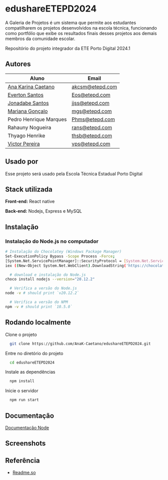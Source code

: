 # edushareETEPD2024
A Galeria de Projetos é um sistema que permite aos estudantes compatilharem os projetos desenvolvidos na escola técnica, funcionando como portfólio que exibe os resultados finais desses projetos aos demais membros da comunidade escolar.

Repositório do projeto integrador da ETE Porto Digital 2024.1


## Autores

|Aluno                           | Email |
|---------------------------------------|--------------|
| [Ana Karina Caetano](https://github.com/AnaK-Caetano)| akcsm@etepd.com |
| [Everton Santos](https://github.com/everton-ods)  |Eos@etepd.com|
| [Jonadabe Santos](https://github.com/JonnadabeSantos) |jjss@etepd.com|
| [Mariana Gonçalo](https://github.com/Mariianah-Santos)|mgs@etepd.com|
| Pedro Henrique Marques| Phms@etepd.com |
| Rahauny Nogueira | rans@etepd.com |
| Thyago Henrike | thsb@etepd.com  |
| [Victor Pereira](https://github.com/victorPereira2) | vps@etepd.com|




## Usado por

Esse projeto será usado pela Escola Técnica Estadual Porto Digital


## Stack utilizada

**Front-end:** React native

**Back-end:** Nodejs, Express e MySQL


## Instalação

### Instalação do Node.js no computador

```bash
# Instalação do Chocolatey (Windows Package Manager)
Set-ExecutionPolicy Bypass -Scope Process -Force;
[System.Net.ServicePointManager]::SecurityProtocol = [System.Net.ServicePointManager]::SecurityProtocol -bor 3072;
iex ((New-Object System.Net.WebClient).DownloadString('https://chocolatey.org/install.ps1'));
```
    
```bash
  # download e instalação do Node.js
choco install nodejs --version="20.12.2"
```
```bash
  # Verifica a versão do Node.js
node -v # should print `v20.12.2`
```
```bash
  # Verifica a versão do NPM
npm -v # should print `10.5.0`
```
    
## Rodando localmente

Clone o projeto

```bash
  git clone https://github.com/AnaK-Caetano/edushareETEPD2024.git
```

Entre no diretório do projeto

```bash
  cd edushareETEPD2024
```

Instale as dependências

```bash
  npm install
```

Inicie o servidor

```bash
  npm run start
```


## Documentação

[Documentação Node](https://nodejs.org/en/download/package-manager)



## Screenshots


## Referência

 - [Readme.so](https://readme.so/pt)
